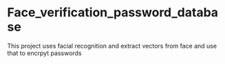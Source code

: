 # Face_verification_password_database
This project uses facial recognition and extract vectors from face and use that to encrpyt passwords
